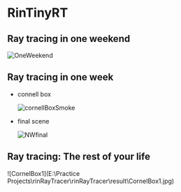 # RinTinyRT

## Ray tracing in one weekend

![OneWeekend](https://cdn.jsdelivr.net/gh/sakki-rin/CDN/img/articleimg/OneWeekend.jpg)

## Ray tracing in one week

- connell box

  ![cornellBoxSmoke](https://cdn.jsdelivr.net/gh/sakki-rin/CDN/img/articleimg/cornellBoxSmoke.jpg)

- final scene

  ![NWfinal](https://cdn.jsdelivr.net/gh/sakki-rin/CDN/img/articleimg/NWfinal.jpg)

## Ray tracing: The rest of your life

![CornelBox1](E:\Practice Projects\rinRayTracer\rinRayTracer\result\CornelBox1.jpg)

